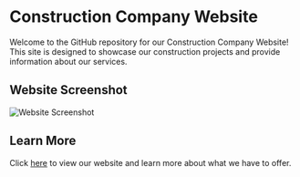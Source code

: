 # Construction Company Website

Welcome to the GitHub repository for our Construction Company Website! This site is designed to showcase our construction projects and provide information about our services.

## Website Screenshot
![Website Screenshot](royal_imbau.png)

## Learn More
Click [here]([https://www.royal-imbau.com/]) to view our website and learn more about what we have to offer.
